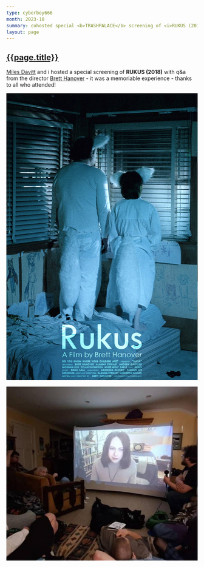 ```yaml
---
type: cyberboy666
month: 2023-10
summary: cohosted special <b>TRASHPALACE</b> screening of <i>RUKUS (2018)</i> with Q&A from director <i>Brett Hanover</i>
layout: page
---
```


## [ {{page.title}} ]({{page.url}})

[Miles Davitt](https://www.instagram.com/milesdavitt) and i hosted a special screening of __RUKUS (2018)__ with q&a from the director [Brett Hanover](http://bretthanover.com/) - it was a memoriable experience - thanks to all who attended!

![rukus](/images/trashpalace/S03/rukus_poster.jpg)

![image](/images/cyberboy666/rukus_screening.jpeg)
